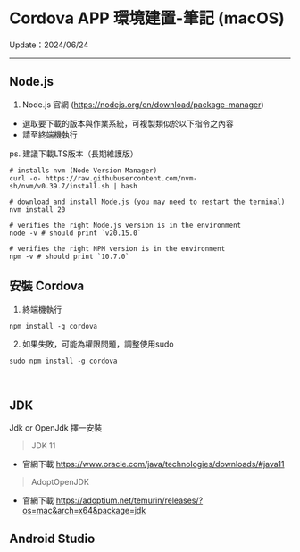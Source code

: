 # Cordova APP 環境建置-筆記 (macOS)
Update：2024/06/24<br/>

---



## Node.js

1. Node.js 官網 (https://nodejs.org/en/download/package-manager)

- 選取要下載的版本與作業系統，可複製類似於以下指令之內容
- 請至終端機執行

ps. 建議下載LTS版本（長期維護版）

```
# installs nvm (Node Version Manager)
curl -o- https://raw.githubusercontent.com/nvm-sh/nvm/v0.39.7/install.sh | bash

# download and install Node.js (you may need to restart the terminal)
nvm install 20

# verifies the right Node.js version is in the environment
node -v # should print `v20.15.0`

# verifies the right NPM version is in the environment
npm -v # should print `10.7.0`

```

## 安裝 Cordova

1. 終端機執行

```
npm install -g cordova
```

2. 如果失敗，可能為權限問題，調整使用sudo
```
sudo npm install -g cordova
```

<br/>

## JDK

Jdk or OpenJdk 擇一安裝

> JDK 11
- 官網下載
https://www.oracle.com/java/technologies/downloads/#java11

> AdoptOpenJDK
- 官網下載
https://adoptium.net/temurin/releases/?os=mac&arch=x64&package=jdk


## Android Studio



